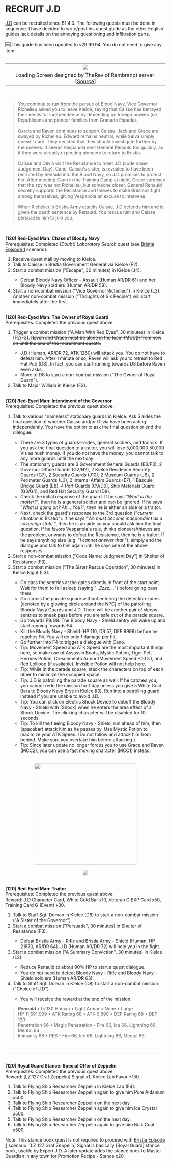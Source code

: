 # RECRUIT J.D

<div class="post-body entry-content float-container" id="post-body-8934537383649218865">
<a href="http://bluemoonwalzer.blogspot.com/2012/11/jd.html">J.D</a>&nbsp;can be recruited since B1.4.0. The following quests must be done in sequence. I have decided to write/post his quest guide as the other English guides lack details on the annoying questioning and infiltration parts.<br>
<br>
🆕 This guide has been updated to v29.99.94. You do not need to give any item.<br>
<br>
<table align="center" cellpadding="0" cellspacing="0" class="tr-caption-container" style="margin-left: auto; margin-right: auto; text-align: center;"><tbody>
<tr><td style="text-align: center;"><a href="//1.bp.blogspot.com/-AN_gPYBAASk/UWt9ye2O3nI/AAAAAAAACjM/ibftySNyjrQ/s1600/jdbytherev.jpg" imageanchor="1" style="margin-left: auto; margin-right: auto;"><img border="0" src="https://1.bp.blogspot.com/-AN_gPYBAASk/UWt9ye2O3nI/AAAAAAAACjM/ibftySNyjrQ/s1600/jdbytherev.jpg"></a></td></tr>
<tr><td class="tr-caption" style="text-align: center;">Loading Screen designed by TheRev of Rembrandt server. [<a href="http://forum.iahgames.com/ge/showpost.php?p=1086073&amp;postcount=46">Source</a>]</td></tr>
</tbody></table>
<br>
<blockquote>
You continue to run from the pursue of Blood Navy. Vice Governor Richelieu asked you to leave Kielce, saying that Caisse has betrayed their ideals for independence by depending on foreign powers (i.e. Republicans and pioneer families from Granado Espada).<br>
<br>
Garcia and Raven continues to support Caisse. Jack and Grace are swayed by Richelieu. Edward remains neutral, while Selva simply doesn't care. They decided that they should investigate further by themselves. It seems Vespanola sent General Renauld too quickly, as if they were already expecting pioneers to return to Bristia.<br>
<br>
Caisse and Olivia visit the Resistance to meet J.D (code name Judgement Day). Cano, Caisse's sister, is revealed to have been recruited by Renauld into the Blood Navy, so J.D promises to protect her. After meeting Cano in the Training Camp at night, Grace surmises that the spy was not Richelieu, but someone closer. General Renauld secretly supports the Resistance and thieves to make Bristians fight among themselves, giving Vespanola an excuse to intervene.<br>
<br>
When Richelieu's Bristia Army attacks Caisse, J.D defends him and is given the death sentence by Renauld. You rescue him and Caisse persuades him to join you.</blockquote>
<br>
<a name="more"></a><br>
<b>[120] Red-Eyed Man: Chase of Bloody Navy</b><br>
Prerequisites: Completed <i>[Doubt] Laboratory Search</i> quest (see <a href="http://starstorm-ge.blogspot.com/2013/04/kielce-scenario.html">Bristia Episode 1</a>&nbsp;scenario).<br>
<ol>
<li>Receive quest mail by moving to Kielce.</li>
<li>Talk to Caisse in Bristia Government General via Kielce (F2).</li>
<li>Start a combat mission ("Escape", 30 minutes) in Kielce (J4).</li>
<ul>
<li>Defeat Bloody Navy Officer - Assault (Human AR/DR 61) and her Bloody Navy soldiers (Human AR/DR 58).</li>
</ul>
<li>Start a non-combat mission ("Vice Governor Richelieu") in Kielce (L3). Another non-combat mission ("Thoughts of Six People") will start immediately after the first.</li>
</ol>
<br>
<b>[120] Red-Eyed Man: The Owner of Royal Guard</b><br>
Prerequisites: Completed the previous quest above.<br>
<ol>
<li>Trigger a combat mission ("A Man With Red Eyes", 30 minutes) in Kielce (F2/F3). <strike>Raven and Grace must be alone in the team (MCC2) from now on until the end of the recruitment quests.</strike></li>
<ul>
<li>J.D (Human, AR/DR 72, ATK 1260) will attack you. You do not have to defeat him. After 1 minute or so, Raven will ask you to retreat to Red Hat Pub (D8). In fact, you can start running towards D8 before Raven even asks.</li>
<li>Move to D8 to start a non-combat mission ("The Owner of Royal Guard").</li>
</ul>
<li>Talk to Major William in Kielce (F2).&nbsp;</li>
</ol>
<br>
<b>[120]&nbsp;</b><b>Red-Eyed Man:&nbsp;</b><b>Intendment of the Governor</b><br>
Prerequisites: Completed the previous quest above.<br>
<ol>
<li>Talk to various "nameless" stationary guards in Kielce. Ask 5 aides the final question of whether Caisse and/or Olivia have been acting independently. You have the option to ask the final question or end the dialogue.</li>
<ul>
<li>There are 3 types of guards—aides, general soldiers, and traitors. If you ask the final question to a traitor, you will lose <strike>5,000,000</strike> 50,000 Vis as hush money. If you do not have the money, you cannot talk to any more guards until the next day.</li>
<li>The stationary guards are 3 Government General Guards (E3/F3), 2 Governor Office Guards (G2/H2), 2 Kielce Residence Security Guards (G7), 2 Security Guards (J10), 2 Museum Guards (J6), 2 Perimeter Guards (L3), 2 Internal Affairs Guards (E7), 1 Bascule Bridge Guard (E8), 4 Port Guards (C9/D9), Ship Materials Guard (G3/G4), and Red Hat Security Guard (D8).</li>
<li>Check the initial response of the guard. If he says "<i>What is the matter?</i>", then he is a general soldier and can be ignored. If he says "<i>What is going on? Ah... You?</i>", then he is either an aide or a traitor.</li>
<li>Next, check the guard's response to the 3rd question ("<i>current situation in Bristia</i>"). If he says "<i>We must become independent as a sovereign state.</i>", then he is an aide so you should ask him the final question. If he favors Vespanola's rule, thinks pioneers/thieves are the problem, or wants to defeat the Resistance, then he is a traitor. If he says anything else (e.g. "<i>I cannot answer that.</i>"), simply end the dialogue and talk to him again until he says one of the above responses.&nbsp;</li>
</ul>
<li>Start a non-combat mission ("Code Name: Judgment Day") in Shelter of Resistance (F3).</li>
<li>Start a combat mission ("The Sister Rescue Operation", 30 minutes) in Kielce Night (L3).</li>
<ul>
<li>Go pass the sentries at the gates directly in front of the start point. Wait for them to fall asleep (saying "<i>..Zzzz....</i>") before going pass them.</li>
<li>Go across the parade square without entering the detection zones (denoted by a glowing circle around the NPC) of the patrolling Bloody Navy Guards and J.D. There will be another pair of sleepy sentries to sneak pass before you are safe out of the parade square.</li>
<li>Go towards F9/G9. The Bloody Navy - Shield sentry will wake up and start running towards F4.</li>
<li>Kill the Bloody Navy - Shield (HP 110, DR 57, DEF 9999) before he reaches F4. You will do only 1 damage per hit.</li>
<li>Go further into F4 to trigger a dialogue with Cano.</li>
<li>Tip: Movement Speed and ATK Speed are the most important things here, so make use of Assassin Boots, Mystic Potion, Tiger Pet, Hermes Potion, Crescemento Armor (Movement Speed +20%), and Red Lollipop (if available). Invisible Potion will not help here.</li>
<li>Tip: While in the parade square, stack the characters on top of each other to minimize the occupied space.&nbsp;</li>
<li>Tip: J.D is patrolling the parade square as well. If he catches you, you cannot redo the mission for 1 day unless you give 5 White Gold Bars to Bloody Navy Brye in Kielce (I3). Run into a patrolling guard instead if you are unable to avoid J.D.</li>
<li>Tip: You can click on Electric Shock Device to debuff the Bloody Navy - Shield with [Shock] when he enters the area effect of a Shock Device. The clicking character will be disabled for 10 seconds.</li>
<li>Tip: To kill the fleeing Bloody Navy - Shield, run ahead of him, then (spacebar) attack him as he passes by. Use Mystic Potion to maximize your ATK Speed. (Do not follow and attack him from behind. Make sure you overtake him before attacking.)</li>
<li>Tip: Since later update no longer forces you to use Grace and Raven (MCC2), you can use a fast moving character (MCC1) instead.</li>
</ul>
</ol>
<br>
<div class="separator" style="clear: both; text-align: center;">
<a href="//2.bp.blogspot.com/-vdFKgT8myQI/UWuEIEbBn_I/AAAAAAAACjc/wu-S25VnhNE/s1600/infiltrationmap.jpg" imageanchor="1" style="margin-left: 1em; margin-right: 1em;"><img border="0" height="318" src="https://2.bp.blogspot.com/-vdFKgT8myQI/UWuEIEbBn_I/AAAAAAAACjc/wu-S25VnhNE/s320/infiltrationmap.jpg" width="320"></a></div>
<div class="separator" style="clear: both; text-align: center;">
<br></div>
<div class="separator" style="clear: both; text-align: center;">
<a href="//4.bp.blogspot.com/-vOqlpZS6kbI/UWuET2CNQ9I/AAAAAAAACjk/aJ0hVxfJ6JQ/s1600/stackchars.jpg" imageanchor="1" style="margin-left: 1em; margin-right: 1em;"><img border="0" src="https://4.bp.blogspot.com/-vOqlpZS6kbI/UWuET2CNQ9I/AAAAAAAACjk/aJ0hVxfJ6JQ/s1600/stackchars.jpg"></a></div>
<br>
<br>
<b>[120]&nbsp;</b><b>Red-Eyed Man:&nbsp;</b><b>Traitor</b><br>
Prerequisites: Completed the previous quest above.<br>
Reward: J.D Character Card, White Gold Bar x10, Veteran G EXP Card x50, Training Card G (Event) x30.<br>
<ol>
<li>Talk to Staff Sgt. Dorvan in Kielce (D8) to start a non-combat mission ("A Sister of the Governor").</li>
<li>Start a combat mission ("Persuade", 30 minutes) in Shelter of Resistance (F3).</li>
<ul>
<li>Defeat Bristia Army - Rifle and Bristia Army - Shield (Human, HP 21870, AR/DR 64). J.D (Human AR/DR 72) will help you in the fight.</li>
</ul>
<li>Start a combat mission ("A Summary Conviction", 30 minutes) in Kielce (L3).</li>
<ul>
<li>Reduce Renauld to about 90% HP to start a quest dialogue.</li>
<li>You do not need to defeat Bloody Navy - Rifle and Bloody Navy - Shield soldiers (Human AR/DR 63).</li>
</ul>
<li>Talk to Staff Sgt. Dorvan in Kielce (D8) to start a non-combat mission ("Choice of J.D").</li>
<ul>
<li>You will receive the reward at the end of the mission.</li>
</ul>
</ol>
<blockquote>
<b><i>Renauld</i></b> • Lv.130 Human • Light Armor • None • Large<br>
HP 11,591,999 • ATK Rating 68 • ATK 9,890 • DEF Rating 68 • DEF 120<br>
Penetration 66 • Magic Penetration - Fire 66, Ice 66, Lightning 66, Mental 66<br>
Immunity 66 • RES - Fire 66, Ice 66, Lightning 66, Mental 66</blockquote>
<br>
<hr>
<br>
<b>[120] Royal Guard Stance: Special Offer of Zeppelin</b><br>
Prerequisites: Completed the previous quest above.<br>
Reward: [LZ 127 Graf Zeppelin] Signal x1, Kielce Lab Favor +150.<br>
<ol>
<li>Talk to Flying Ship Researcher Zeppelin in Kielce Lab (F4).</li>
<li>Talk to Flying Ship Researcher Zeppelin again to give him Pure Aidanium x500.</li>
<li>Talk to Flying Ship Researcher Zeppelin on the next day.</li>
<li>Talk to Flying Ship Researcher Zeppelin again to give him Ice Crystal x500.</li>
<li>Talk to Flying Ship Researcher Zeppelin on the next day.</li>
<li>Talk to Flying Ship Researcher Zeppelin again to give him Bulk Coal x500.</li>
</ol>
Note: This stance book quest is not required to proceed with <a href="http://starstorm-ge.blogspot.com/2013/04/kielce-scenario.html">Bristia Episode 1</a>&nbsp;scenario.&nbsp;[LZ 127 Graf Zeppelin] Signal is basically [Royal Guard] stance book, usable by Expert J.D. A later update adds the stance book to Master Guardian in any town for Promotion Recipe - Stance x20.<br>
<br>
<br>
</div>